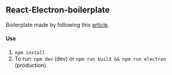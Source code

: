 ## React-Electron-boilerplate

Boilerplate made by following this [article](https://medium.freecodecamp.org/building-an-electron-application-with-create-react-app-97945861647c).

#### Use

1. `npm install`
2. To run: `npm dev` (dev) or `npm run build && npm run electron` (production).
